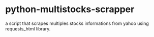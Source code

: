 # python-multistocks-scrapper
a script that scrapes multiples stocks informations from yahoo using requests_html library.
